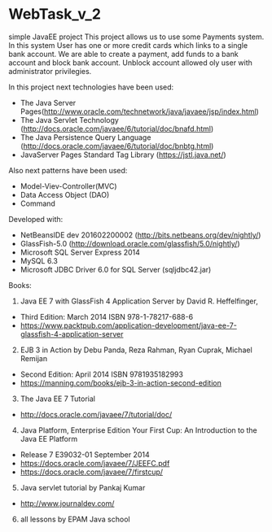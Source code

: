 # WebTask_v_2

simple JavaEE project This project allows us to use some Payments system. 
In this system User has one or more credit cards which links to a single bank account. 
We are able to create a payment, add funds to a bank account and block bank account. 
Unblock account allowed oly user with administrator privilegies.

In this project next technologies have been used:

- The Java Server Pages(http://www.oracle.com/technetwork/java/javaee/jsp/index.html)
- The Java Servlet Technology (http://docs.oracle.com/javaee/6/tutorial/doc/bnafd.html)
- The Java Persistence Query Language (http://docs.oracle.com/javaee/6/tutorial/doc/bnbtg.html)
- JavaServer Pages Standard Tag Library (https://jstl.java.net/)

Also next patterns have been used:

- Model-Viev-Controller(MVC)
- Data Access Object (DAO)
- Command

Developed with:

- NetBeansIDE dev 201602200002 (http://bits.netbeans.org/dev/nightly/)
- GlassFish-5.0 (http://download.oracle.com/glassfish/5.0/nightly/)
- Microsoft SQL Server Express 2014
- MySQL 6.3
- Microsoft JDBC Driver 6.0 for SQL Server (sqljdbc42.jar)

Books:

1. Java EE 7 with GlassFish 4 Application Server by David R. Heffelfinger,
  * Third Edition: March 2014 ISBN 978-1-78217-688-6
  * https://www.packtpub.com/application-development/java-ee-7-glassfish-4-application-server
2. EJB 3 in Action by Debu Panda, Reza Rahman, Ryan Cuprak, Michael Remijan
  * Second Edition: April 2014 ISBN 9781935182993
  * https://manning.com/books/ejb-3-in-action-second-edition
3. The Java EE 7 Tutorial
  * http://docs.oracle.com/javaee/7/tutorial/doc/
4. Java Platform, Enterprise Edition Your First Cup: An Introduction to the Java EE Platform
  * Release 7 E39032-01 September 2014
  * https://docs.oracle.com/javaee/7/JEEFC.pdf
  * https://docs.oracle.com/javaee/7/firstcup/
5. Java servlet tutorial by Pankaj Kumar
  * http://www.journaldev.com/
6. all lessons by EPAM Java school
            
